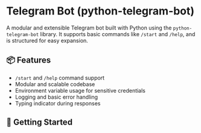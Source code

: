 # Telegram Bot (python-telegram-bot)

A modular and extensible Telegram bot built with Python using the `python-telegram-bot` library. It supports basic commands like `/start` and `/help`, and is structured for easy expansion.

## 📦 Features

- `/start` and `/help` command support
- Modular and scalable codebase
- Environment variable usage for sensitive credentials
- Logging and basic error handling
- Typing indicator during responses

## 🚀 Getting Started

